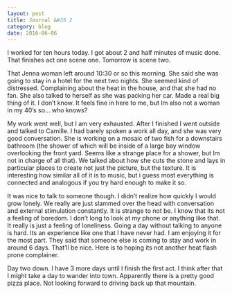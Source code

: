 ```yaml
---
layout: post
title: Journal &#35 2
category: blog
date: 2016-06-06
---
```


I worked for ten hours today. I got about 2 and half minutes of music done. That finishes act one scene one. Tomorrow is scene two.

That Jenna woman left around 10:30 or so this morning. She said she was going to stay in a hotel for the next two nights. She seemed kind of distressed. Complaining about the heat in the house, and that she had no fan. She also talked to herself as she was packing her car. Made a real big thing of it. I don’t know. It feels fine in here to me, but Im also not a woman in my 40’s so… who knows?

My work went well, but I am very exhausted. After I finished I went outside and talked to Camille. I had barely spoken a work all day, and she was very good conversation. She is working on a mosaic of two fish for a downstairs bathroom (the shower of which will be inside of a large bay window overlooking the front yard. Seems like a strange place for a shower, but Im not in charge of all that). We talked about how she cuts the stone and lays in particular places to create not just the picture, but the texture. It is interesting how similar all of it is to music, but i guess most everything is connected and analogous if you try hard enough to make it so. 

It was nice to talk to someone though. I didn’t realize how quickly I would grow lonely. We really are just slammed over the head with conversation and external stimulation constantly. It is strange to not be. I know that its not a feeling of boredom. I don’t long to look at my phone or anything like that. It really is just a feeling of loneliness. Going a day without talking to anyone is hard. Its an experience like one that I have never had. I am enjoying it for the most part. They said that someone else is coming to stay and work in around 6 days. That’ll be nice. Here is to hoping its not another heat flash prone complainer. 

Day two down. I have 3 more days until I finish the first act. I think after that I might take a day to wander into town. Apparently there is a pretty good pizza place. Not looking forward to driving back up that mountain.